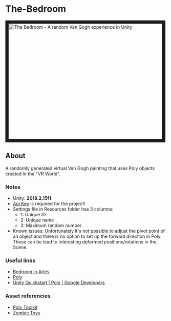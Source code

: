 # The-Bedroom

<a href="http://www.youtube.com/watch?feature=player_embedded&v=c3YzgqgWSmM" target="_blank"><img src="http://img.youtube.com/vi/c3YzgqgWSmM/0.jpg" alt="The Bedroom - A random Van Gogh experience in Unity" width="480" height="360" border="10"/></a>

## About
A randomly generated virtual Van Gogh painting that uses Poly objects created in the "VR World". 

### Notes
* Unity: <b>2018.2.15f1</b>
* <a href="https://developers.google.com/poly/develop/api">Api Key</a> is required for the project!
* Settings file in Resources folder has 3 columns:
    * 1: Unique ID
    * 2: Unique name
    * 3: Maximum random number
* Known issues: Unfortunately it's not possible to adjust the pivot point of an object and there is no option to set up the forward direction in Poly. These can be lead to interesting deformed positions/rotations in the Scene. 

### Useful links
* <a href="https://en.wikipedia.org/wiki/Bedroom_in_Arles">Bedroom in Arles</a>
* <a href="https://poly.google.com/">Poly</a>
* <a href="https://developers.google.com/poly/develop/unity">Unity Quickstart | Poly | Google Developers</a>

### Asset referencies
* <a href="https://assetstore.unity.com/packages/templates/systems/poly-toolkit-104464">Poly Toolkit</a>
* <a href="https://assetstore.unity.com/categories/essentials/certification">Zombie Toys</a>
